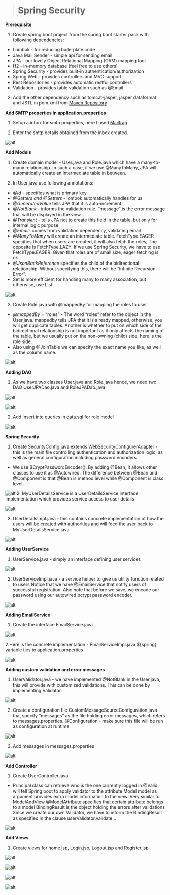 ># Spring Security

**Prerequisite**
1. Create spring boot project from the spring boot starter pack with following dependencies:

- Lombok - for reducing boilerplate code
- Java Mail Sender - simple api for sending email
- JPA - our lovely Object Relational Mapping (ORM) mapping tool
- H2 - in-memory database (feel free to use others)
- Spring Security - provides built-in authentication/authorization
- Spring Web - provides controllers and MVC support
- Rest Repositories - provides automatic restful controllers
- Validation - provides table validation such as @Email

2. Add the other dependency such as tomcat-jasper, jasper dataformat and JSTL in pom.xml from [Maven Repository](https://mvnrepository.com/)

**Add SMTP properties in application.properties**
1. Setup a inbox for smtp properties, here I used [Mailtrap](http://mailtrap.io)

2. Enter the smtp details obtained from the inbox created.

![alt](./img/applicationProperties.PNG)

**Add Models**
1. Create domain model - User.java and Role.java which have a many-to-many relationship.  In such a case, if we use @ManyToMany, JPA will automatically create an intermediate table in between. 

2. In User.java use following annotations:
	
 
 - *@Id* - specifies what is primary key
 - *@Getters and @Setters* - lombok automatically handles for us
 - *@GeneratedValue* tells JPA that it is auto-increment 
 - *@NotBlank* - informs the validation rule.  “message” is the error message that will be displayed in the view
 - *@Transient* - tells JPA not to create this field in the table, but only for internal logic purpose
 - *@Email*- comes from validation dependency, validating email
 - *@ManyToMany* will create an intermediate table. FetchType.EAGER specifies that when users are created, it will also fetch the roles,  The opposite is FetchType.LAZY.  If we use Spring Security, we have to use FetchType.EAGER.  Given that roles are of small size, eager fetching is ok.
 - *@JsonBackReference* specifies the child of the bidirectional relationship.  Without specifying this, there will be “Infinite Recursion Error”. 
- Set is more efficient for handling many to many association, but otherwise, use List
 
![alt](./img/user.PNG)

3. Create Role.java with @mappedBy for mapping the roles to user


- *@mappedBy* = “roles” - The word “roles” refer to the object in the User.java.  mappedby tells JPA that it is already mapped, otherwise, you will get duplicate tables.  Another is whether to put on which side of the bidirectional relationship is not important as it only affects the naming of the table, but we usually put on the non-owning (child) side, here is the role side.
- Also using @JoinTable we can specify the exact name you like, as well as the column name.

![alt](./img/role.PNG)

**Adding DAO**
1. As we have two classes User.java and Role.java hence, we need two DAO UserJPADao.java and RoleJPADao.java

![alt](./img/userDao.PNG)

![alt](./img/roleDao.PNG)

2. Add insert into queries in data.sql for role model 

![alt](./img/data.PNG)

**Spring Security**
1. Create SecurityConfig.java extends WebSecurityConfigurerAdapter - this is the main file controlling authentication and authorization logic, as well as general configuration including password encoders


- We use BCryptPasswordEncoder().  By adding @Bean, it allows other classes to use it as @Autowired.  The difference between @Bean and @Component is that @Bean is method level while @Component is class level.

![alt](./img/securityConfig.PNG)
 2. MyUserDetailsService is a UserDetailsService interface implementation which provides service access to user details

![alt](./img/userDetailsS.PNG)

3. UserDetailsImpl.java - this contains concrete implementation of how the users will be created with authorities and will feed the user back to MyUserDetailsService.java

![alt](./img/userDetailsI.PNG)

**Adding UserService**
1. UserService.java - simply an interface defining user services

![alt](./img/userService.PNG)

2. UserServiceImpl.java - a service helper to give us utility function related to users
Notice that we have @EmailService that notify users of successful registration.
Also note that before we save, we encode our password using our autowired bcrypt password encoder.

![alt](./img/userServiceI.PNG)

**Adding EmailService**
1. Create the interface EmailService.java

![alt](./img/emailService.PNG)

2.Here is the concrete implementation - EmailServiceImpl.java
${spring} variable ties to application.properties

![alt](./img/emailServiceI.PNG)

**Adding custom validation and error messages**
1. UserValidator.java - we have implemented @NotBlank in the User.java, this will provide with customized validations.  This can be done by implementing Validator.

![alt](./img/userValidator.PNG)

2. Create a configuration file CustomMessageSourceConfiguration.java that specify “messages” as the file holding error messages, which refers to messages.properties.
@Configuration - make sure this file will be run as configuration at runtime

![alt](./img/customMessage.PNG)

3. Add messages in messages.properties

![alt](./img/messages.PNG)

**Add Controller**
1. Create UserController.java 


- Principal class can retrieve who is the one currently logged in
@Valid will tell Spring boot to apply validator to the attribute
Model model as argument provides extra model information to the view.  Very similar to ModelAndView
@ModelAttribute specifies that certain attribute belongs to a model
BindingResult is the object holding the errors after validations
Since we create our own Validator, we have to inform the BindingResult as specified in the clause userValidator.validate...

![alt](./img/userController.PNG)

**Add Views**

1. Create views for home.jsp, Login.jsp, Logout.jsp and Register.jsp 

![alt](./img/home.PNG)

![alt](./img/login.PNG)

![alt](./img/logout.PNG)

![alt](./img/register.PNG)
